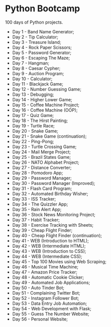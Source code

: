 # Python Bootcamp

100 days of Python projects.

- Day 1 - Band Name Generator;
- Day 2 - Tip Calculator;
- Day 3 - Treasure Island;
- Day 4 - Rock Paper Scissors;
- Day 5 - Password Generator;
- Day 6 - Escaping The Maze;
- Day 7 - Hangman;
- Day 8 - Caesar Cypher;
- Day 9 - Auction Program;
- Day 10 - Calculator;
- Day 11 - Blackjack Game;
- Day 12 - Number Guessing Game;
- Day 13 - Debugging;
- Day 14 - Higher Lower Game;
- Day 15 - Coffee Machine Project;
- Day 16 - Coffee Machine (OOP);
- Day 17 - Quiz Game;
- Day 18 - The Hirst Painting;
- Day 19 - Turtle Race;
- Day 20 - Snake Game;
- Day 21 - Snake Game (continuation);
- Day 22 - Ping-Pong;
- Day 23 - Turtle Crossing Game;
- Day 24 - Mail Merge Project;
- Day 25 - Brazil States Game;
- Day 26 - NATO Alphabet Project;
- Day 27 - Distance Converter;
- Day 28 - Pomodoro App;
- Day 29 - Password Manager;
- Day 30 - Password Manager (Improved);
- Day 31 - Flash Card Program;
- Day 32 - Automated Birthday Wisher;
- Day 33 - ISS Tracker;
- Day 34 - The Quizzler App;
- Day 35 - Rain Alert App;
- Day 36 - Stock News Monitoring Project;
- Day 37 - Habit Tracker;
- Day 38 - Exercise Tracking with Sheets;
- Day 39 - Cheap Flight Finder;
- Day 40 - Cheap Flight Finder (continuation);
- Day 41 - WEB (Introduction to HTML);
- Day 42 - WEB (Intermediate HTML);
- Day 43 - WEB (Introduction to CSS);
- Day 44 - WEB (Intermediate CSS);
- Day 45 - Top 100 Movies using Web Scraping;
- Day 46 - Musical Time Machine;
- Day 47 - Amazon Price Tracker;
- Day 48 - Automatic Cookie Clicker;
- Day 49 - Automated Job Applications;
- Day 50 - Auto Tinder Bot;
- Day 51 - Complaining Twitter Bot;
- Day 52 - Instagram Follower Bot;
- Day 53 - Data Entry Job Automation;
- Day 54 - Web Development with Flask;
- Day 55 - Guess The Number Website;
- Day 56 - Personal Website;
